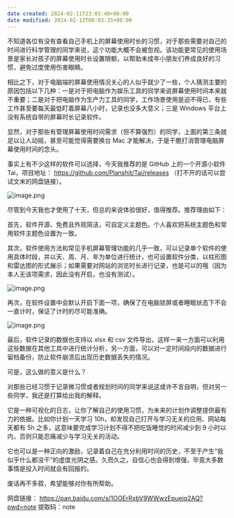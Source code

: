 ```yaml
---
date created: 2024-02-11T23:03:40+08:00
date modified: 2024-02-12T08:03:35+08:00
---
```

不知道各位有没有查看自己手机上的屏幕使用时长的习惯，对于那些需要对自己的时间进行科学管理的同学来说，这个功能大概不会被忽视。该功能更常见的使用场景是家长对孩子的屏幕使用时长设置限额，以帮助未成年小朋友们养成良好的习惯，避免过度使用伤害眼睛。

相比之下，对于电脑端的屏幕使用情况关心的人似乎就少了一些，个人猜测主要的原因包括以下几种：一是对于把电脑作为娱乐工具的同学来说屏幕使用时间本来就不重要；二是对于把电脑作为生产力工具的同学，工作场景使用是迫不得已，有些工作甚至要每天最低盯着屏幕八小时，记录也没多大意义；三是 Windows 平台上没有系统自带的屏幕时长记录软件。

显然，对于那些有管理屏幕使用时间需求（但不算强烈）的同学，上面的第三条就足以让人动摇，甚至可能觉得需要换台 Mac 才能解决，于是干脆打消管理电脑屏幕使用时间的念头。

事实上有不少这样的软件可以选择，今天我推荐的是 GitHub 上的一个开源小软件 Tai，项目地址： https://github.com/Planshit/Tai/releases （打不开的话可以尝试文末的网盘链接）。

![image.png](https://pictures-1323793543.cos.ap-nanjing.myqcloud.com/pics/20240212001311.png)

尽管到今天我也才使用了十天，但总的来说体验很好，值得推荐。推荐理由如下：

首先，软件开源、免费且外观简洁，可自定义主题色。个人喜欢把系统主题色和常用软件主题色设置为一致。

其次，软件使用方法和常见手机屏幕管理功能的几乎一致，可以记录单个软件的使用具体时段，并以天、周、月、年为单位进行统计，也可设置软件分类，以柱形图和雷达图的形式展示；如果需要对网站的浏览时长进行记录，也是可以的哦（因为本人无该项需求，因此没有开启，也没有测试）。

![image.png](https://pictures-1323793543.cos.ap-nanjing.myqcloud.com/pics/20240212002659.png)

再次，在软件设置中会默认开启下面一项，确保了在电脑锁屏或者睡眠状态下不会一直计时，保证了计时的尽可能准确。

![image.png](https://pictures-1323793543.cos.ap-nanjing.myqcloud.com/pics/20240212003159.png)

最后，软件记录的数据也支持以 xlsx 和 csv 文件导出，这样一来一方面可以利用这些数据在其他工具中进行统计分析，另一方面，可以对一定时间段内的数据进行留档备份，防止软件崩溃后出现历史数据丢失的情况。

可是，这么做的意义是什么？

对那些已经习惯于记录微习惯或者规划时间的同学来说这或许不言自明，但对另一些同学，我还是打算给出我的解释。

它是一种可视化的日志，让你了解自己的使用习惯，为未来的计划作调整提供最有力的依据。比如你计划一天学习 10h，却发现自己打开与学习无关的应用、网站每天都有 5h 之多，这意味要完成学习计划不得不把吃饭睡觉的时间减少到 9 小时以内，否则只能忍痛减少与学习无关的活动。

它也可以是一种正向的激励，记录着自己在充分利用时间的历史，不至于产生“我似乎什么都没干”的虚度光阴之感。久而久之，自信心也会得到增强，毕竟大多数事情是投入时间就会有回报的。

废话再不多叙，希望能够对你有所帮助。

网盘链接： https://pan.baidu.com/s/1OOErRxbV9WWwzEpueiq2AQ?pwd=note 
提取码：note 
